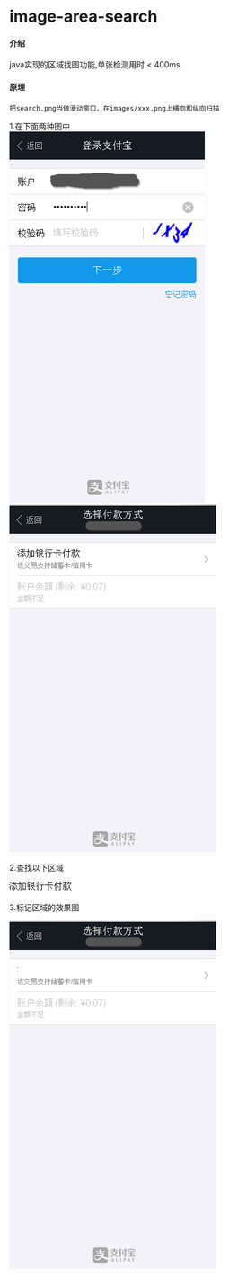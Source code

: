 # image-area-search

#### 介绍
java实现的区域找图功能,单张检测用时 < 400ms

#### 原理
    把search.png当做滑动窗口，在images/xxx.png上横向和纵向扫描
    
1.在下面两种图中    
![原图](src/main/resources/images/1.png) ![原图](src/main/resources/images/2.png)

2.查找以下区域

![原图](src/main/resources/search.png)

3.标记区域的效果图

![原图](src/main/resources/2.png.mark.png)